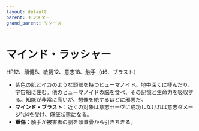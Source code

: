 ```yaml
---
layout: default
parent: モンスター
grand_parent: リソース
---
```


# マインド・ラッシャー

HP12、頑健8、敏捷12、意志18、触手（d6、ブラスト）

- 紫色の肌とイカのような頭部を持つヒューマノイド。地中深くに棲んだり、宇宙船に住む。他のヒューマノイドの脳を食べ、その記憶と生命力を吸収する。知能が非常に高いが、想像を絶するほどに邪悪だ。
- **マインド・ブラスト**：近くの対象は意志セーヴに成功しなければ意志ダメージ1d4を受け、麻痺状態になる。
- **重傷**：触手が被害者の脳を頭蓋骨から引きちぎる。
